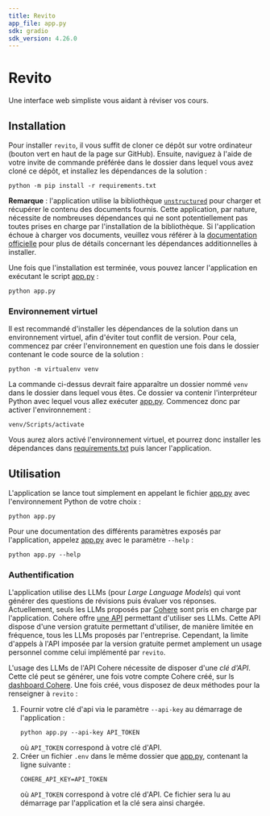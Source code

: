 ```yaml
---
title: Revito
app_file: app.py
sdk: gradio
sdk_version: 4.26.0
---
```


# Revito

Une interface web simpliste vous aidant à réviser vos cours.

## Installation

Pour installer ``revito``, il vous suffit de cloner ce dépôt sur votre ordinateur (bouton vert en haut de la page sur
GitHub). Ensuite, naviguez à l'aide de votre invite de commande préférée dans le dossier dans lequel vous avez cloné ce
dépôt, et installez les dépendances de la solution :

```shell
python -m pip install -r requirements.txt
```

**Remarque** : l'application utilise la bibliothèque [`unstructured`](https://github.com/Unstructured-IO/unstructured)
pour charger et récupérer le contenu des documents fournis. Cette application, par nature, nécessite de nombreuses
dépendances qui ne sont potentiellement pas toutes prises en charge par l'installation de la bibliothèque. Si
l'application échoue à charger vos documents, veuillez vous référer à
la [documentation officielle](https://github.com/Unstructured-IO/unstructured#installing-the-library) pour plus de
détails concernant les dépendances additionnelles à installer.

Une fois que l'installation est terminée, vous pouvez lancer l'application en exécutant le script [app.py](app.py) :

```shell
python app.py
```

### Environnement virtuel

Il est recommandé d'installer les dépendances de la solution dans un environnement virtuel, afin d'éviter tout conflit
de version. Pour cela, commencez par créer l'environnement en question une fois dans le dossier contenant le code source
de la solution :

```shell
python -m virtualenv venv
```

La commande ci-dessus devrait faire apparaître un dossier nommé `venv` dans le dossier dans lequel vous êtes. Ce dossier
va contenir l'interpréteur Python avec lequel vous allez exécuter [app.py](app.py). Commencez donc par activer
l'environnement :

```shell
venv/Scripts/activate
```

Vous aurez alors activé l'environnement virtuel, et pourrez donc installer les dépendances
dans [requirements.txt](requirements.txt) puis lancer l'application.

## Utilisation

L'application se lance tout simplement en appelant le fichier [app.py](app.py) avec l'environnement Python de votre
choix :

```shell
python app.py
```

Pour une documentation des différents paramètres exposés par l'application, appelez [app.py](app.py) avec le
paramètre ``--help`` :

```shell
python app.py --help
```

### Authentification

L'application utilise des LLMs (pour *Large Language Models*) qui vont générer des questions de révisions puis évaluer
vos réponses. Actuellement, seuls les LLMs proposés par [Cohere](https://cohere.com/) sont pris en charge par
l'application. Cohere offre [une API](https://docs.cohere.com/) permettant d'utiliser ses LLMs. Cette API dispose d'une
version gratuite permettant d'utiliser, de manière limitée en fréquence, tous les LLMs proposés par l'entreprise.
Cependant, la limite d'appels à l'API imposée par la version gratuite permet amplement un usage personnel comme celui
implémenté par `revito`.

L'usage des LLMs de l'API Cohere nécessite de disposer d'une *clé d'API*. Cette clé peut se générer, une fois votre
compte Cohere créé, sur ls [dashboard Cohere](https://dashboard.cohere.com/api-keys). Une fois créé, vous disposez de
deux méthodes pour la renseigner à `revito` :

1. Fournir votre clé d'api via le paramètre ``--api-key`` au démarrage de l'application :
    ```shell
    python app.py --api-key API_TOKEN
    ```
   où ``API_TOKEN`` correspond à votre clé d'API.
2. Créer un fichier `.env` dans le même dossier que [app.py](app.py), contenant la ligne suivante :
   ```
   COHERE_API_KEY=API_TOKEN
   ```
   où ``API_TOKEN`` correspond à votre clé d'API. Ce fichier sera lu au démarrage par l'application et la clé sera ainsi
   chargée.